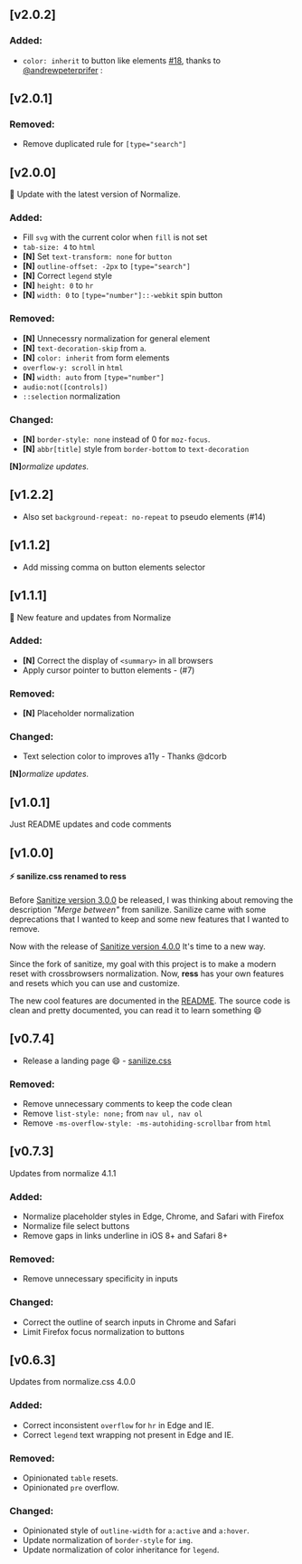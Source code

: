 ## [v2.0.2]

### Added:
- `color: inherit` to button like elements [#18](https://github.com/filipelinhares/ress/issues/18), thanks to [@andrewpeterprifer](https://github.com/andrewpeterprifer) :

## [v2.0.1]

### Removed:
- Remove duplicated rule for `[type="search"]`

## [v2.0.0]
:tada: Update with the latest version of Normalize.

### Added:
- Fill `svg` with the current color when `fill` is not set
- `tab-size: 4` to `html`
- **[N]** Set `text-transform: none` for `button`
- **[N]** `outline-offset: -2px` to `[type="search"]`
- **[N]** Correct `legend` style
- **[N]** `height: 0` to `hr`
- **[N]** `width: 0` to `[type="number"]::-webkit` spin button

### Removed:
- **[N]** Unnecessry normalization for general element
- **[N]** `text-decoration-skip` from `a`.
- **[N]** `color: inherit` from form elements
- `overflow-y: scroll` in `html`
- **[N]** `width: auto` from `[type="number"]`
- `audio:not([controls])`
- `::selection` normalization

### Changed:
- **[N]** `border-style: none` instead of 0 for `moz-focus`.
- **[N]** `abbr[title]` style from `border-bottom` to `text-decoration`

**[N]**_ormalize updates._

## [v1.2.2]
- Also set `background-repeat: no-repeat` to pseudo elements (#14)

## [v1.1.2]
- Add missing comma on button elements selector

## [v1.1.1]
:tada: New feature and updates from Normalize

### Added:
- **[N]** Correct the display of `<summary>` in all browsers
- Apply cursor pointer to button elements - (#7)

### Removed:
- **[N]** Placeholder normalization

### Changed:
- Text selection color to improves a11y - Thanks @dcorb

**[N]**_ormalize updates._

## [v1.0.1]
Just README updates and code comments


## [v1.0.0]
#### :zap: sanilize.css renamed to ress

Before [Sanitize version 3.0.0](https://github.com/10up/sanitize.css/commit/8eb14223c1d5c928a2a51b17d4227849e7b5bdb7) be released, I was thinking about removing the description _"Merge between"_ from sanilize. Sanilize came with some deprecations that I wanted to keep and some new features that I wanted to remove.

Now with the release of [Sanitize version 4.0.0](https://github.com/10up/sanitize.css/commit/bf3d695016cbd5d17c89361d4273f3d5f69aa0ee) It's time to a new way.

Since the fork of sanitize, my goal with this project is to make a modern reset with crossbrowsers normalization. Now, **ress** has your own features and resets which you can use and customize.

The new cool features are documented in the [README](README.md/#features). The source code is clean and pretty documented, you can read it to learn something :smile:

## [v0.7.4]
- Release a landing page :smile: - [sanilize.css](http://filipelinhares.github.io/sanilize.css/)

### Removed:
- Remove unnecessary comments to keep the code clean
- Remove `list-style: none;` from `nav ul, nav ol`
- Remove `-ms-overflow-style: -ms-autohiding-scrollbar` from `html`

## [v0.7.3]
Updates from normalize 4.1.1


### Added:
- Normalize placeholder styles in Edge, Chrome, and Safari with Firefox
- Normalize file select buttons
- Remove gaps in links underline in iOS 8+ and Safari 8+

### Removed:
- Remove unnecessary specificity in inputs

### Changed:
- Correct the outline of search inputs in Chrome and Safari
- Limit Firefox focus normalization to buttons

## [v0.6.3]
Updates from normalize.css 4.0.0

### Added:
- Correct inconsistent `overflow` for `hr` in Edge and IE.
- Correct `legend` text wrapping not present in Edge and IE.

### Removed:
- Opinionated `table` resets.
- Opinionated `pre` overflow.

### Changed:
- Opinionated style of `outline-width` for `a:active` and `a:hover`.
- Update normalization of `border-style` for `img`.
- Update normalization of color inheritance for `legend`.
